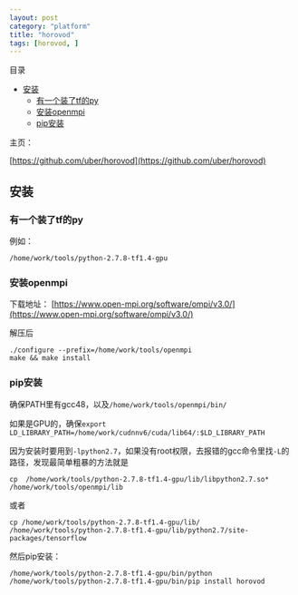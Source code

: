 ```yaml
---
layout: post
category: "platform"
title: "horovod"
tags: [horovod, ]
---
```


目录

<!-- TOC -->

- [安装](#安装)
    - [有一个装了tf的py](#有一个装了tf的py)
    - [安装openmpi](#安装openmpi)
    - [pip安装](#pip安装)

<!-- /TOC -->

主页：

[https://github.com/uber/horovod](https://github.com/uber/horovod)

## 安装

### 有一个装了tf的py

例如：

```
/home/work/tools/python-2.7.8-tf1.4-gpu
```

### 安装openmpi

下载地址：
[https://www.open-mpi.org/software/ompi/v3.0/](https://www.open-mpi.org/software/ompi/v3.0/)

解压后
```
./configure --prefix=/home/work/tools/openmpi
make && make install
```

### pip安装

确保PATH里有gcc48，以及```/home/work/tools/openmpi/bin/```

如果是GPU的，确保```export LD_LIBRARY_PATH=/home/work/cudnnv6/cuda/lib64/:$LD_LIBRARY_PATH```

因为安装时要用到```-lpython2.7```，如果没有root权限，去报错的gcc命令里找```-L```的路径，发现最简单粗暴的方法就是

```
cp  /home/work/tools/python-2.7.8-tf1.4-gpu/lib/libpython2.7.so* /home/work/tools/openmpi/lib 
```

或者

```
cp /home/work/tools/python-2.7.8-tf1.4-gpu/lib/ /home/work/tools/python-2.7.8-tf1.4-gpu/lib/python2.7/site-packages/tensorflow
```

然后pip安装：

```
/home/work/tools/python-2.7.8-tf1.4-gpu/bin/python  /home/work/tools/python-2.7.8-tf1.4-gpu/bin/pip install horovod
```
